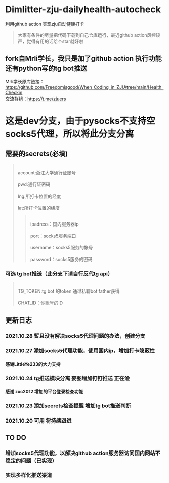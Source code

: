 # Dimlitter-zju-dailyhealth-autocheck
利用github action 实现zju自动健康打卡
> 大家有条件的尽量把代码下载到自己仓库运行，最近github action风控较严，觉得有用的话给个star就好啦
## fork自Mrli学长，我只是加了github action 执行功能 还有python写的tg bot推送
Mrli学长原库链接：https://github.com/Freedomisgood/When_Coding_in_ZJU/tree/main/Health_Checkin
<br>交流群组：https://t.me/zjuers </br>
 # 这是dev分支，由于pysocks不支持空socks5代理，所以将此分支分离
 
 ## 需要的secrets(必填)
 > <br>account:浙江大学通行证账号</br>
 > <br>pwd:通行证密码</br>
 > <br>lng:所打卡位置的经度</br>
 > <br>lat:所打卡位置的纬度</br>
 > ><br>ipadress：国内服务器ip</br>
 > <br>port：socks5服务端口</br>
 > <br>username：socks5服务的帐号</br>
 > <br>password：socks5服务的密码</br>
 ### 可选 tg bot推送（此分支下请自行反代tg api）
 ><br>TG_TOKEN:tg bot 的token 通过私聊bot father获得</br>
 ><br>CHAT_ID：你账号的ID</br>
 

## 更新日志
### 2021.10.28 暂且没有解决socks5代理问题的办法，创建分支
### 2021.10.27 添加socks5代理功能，使用国内ip，增加打卡隐蔽性
#### 感谢LittleYe233的大力支持
### 2021.10.24 tg推送模块分离 妄图增加钉钉推送 正在淦 
#### 感谢 zxc2012 增加的平台登录检查功能
### 2021.10.23 添加secrets检查提醒 增加tg bot推送判断 
### 2021.10.20 可用 将持续跟进

## TO DO
### 增加socks5代理功能，以解决github action服务器访问国内网站不稳定的问题（已实现）
### 实现多样化推送渠道
